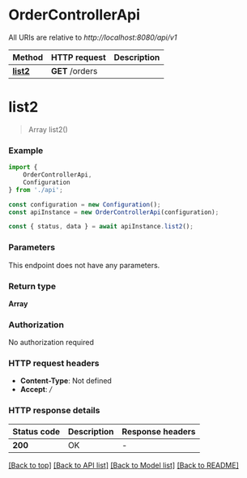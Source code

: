 # OrderControllerApi

All URIs are relative to *http://localhost:8080/api/v1*

|Method | HTTP request | Description|
|------------- | ------------- | -------------|
|[**list2**](#list2) | **GET** /orders | |

# **list2**
> Array<Order> list2()


### Example

```typescript
import {
    OrderControllerApi,
    Configuration
} from './api';

const configuration = new Configuration();
const apiInstance = new OrderControllerApi(configuration);

const { status, data } = await apiInstance.list2();
```

### Parameters
This endpoint does not have any parameters.


### Return type

**Array<Order>**

### Authorization

No authorization required

### HTTP request headers

 - **Content-Type**: Not defined
 - **Accept**: */*


### HTTP response details
| Status code | Description | Response headers |
|-------------|-------------|------------------|
|**200** | OK |  -  |

[[Back to top]](#) [[Back to API list]](../README.md#documentation-for-api-endpoints) [[Back to Model list]](../README.md#documentation-for-models) [[Back to README]](../README.md)

